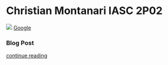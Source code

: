 # Christian Montanari IASC 2P02

![](images/tech.jpg)
[Google](https://www.google.ca/webhp?hl=en&sa=X&ved=0ahUKEwiLxJjJmtvRAhUh3IMKHQ9ZBWYQPAgD)

### Blog Post

[continue reading](blog)
